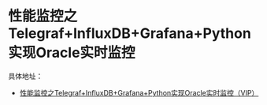 # 性能监控之Telegraf+InfluxDB+Grafana+Python实现Oracle实时监控

具体地址： 
- [性能监控之Telegraf+InfluxDB+Grafana+Python实现Oracle实时监控（VIP）](https://mp.weixin.qq.com/s/bW1lVIrZYcrmOhiQpc0lBQ)